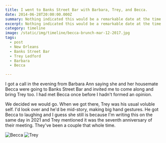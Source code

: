 ```yaml
---
title: I went to Banks Street Bar with Barbara, Trey, and Becca.
date: 2014-06-28T20:00:00.000Z
summary: Nothing indicated this would be a remarkable date at the time.
excerpt: Nothing indicated this would be a remarkable date at the time.
category: timeline
image: /static/img/timeline/becca-brunch-mar-12-2017.jpg
tags:
  - post 
  - New Orleans
  - Banks Street Bar
  - Trey Ledford
  - Barbara
  - Becca

---
```


I got a call in the evening from Barbara Ann saying she and her housemate Becca were going to Banks Street Bar and invited me to come along and bring Trey too. I had met Becca once before I hadn't formed an opinion.

We decided we would go. When we got there, Trey was his usual voluble self. I'd look over and he'd be mid-story, making big hand gestures. He got Becca to laughing and I guess she still is because I'm writing this on the same day in 2021 and Trey mentioned it was the seventh anniversary of their meeting. They've been a couple that whole time.


![Becca](/static/img/timeline/becca-brunch-mar-12-2017.jpg "Becca")
![Trey](/static/img/timeline/trey-brunch-mar-12-2017.jpg "Trey")